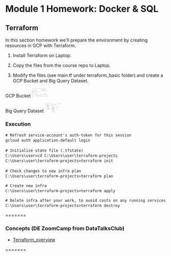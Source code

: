 # Module 1 Homework: Docker & SQL

## Terraform

In this section homework we'll prepare the environment by creating resources in GCP with Terraform.

1. Install Terraform on Laptop. 

2. Copy the files from the course repo to Laptop.

3. Modify the files (see main.tf under terraform_basic folder) and create a GCP Bucket and Big Query Dataset.

GCP Bucket
   <img src="images/gcp_bucket.png" alt="GCP Bucket" width="50" height="30">
   
   
Big Query Dataset
   <img src="images/big_query_dataset.png" alt="Big Query Dataset" width="50" height="30">

### Execution

```shell
# Refresh service-account's auth-token for this session
gcloud auth application-default login

# Initialize state file (.tfstate)
C:\Users\user>cd C:\Users\user\terraform-projects
C:\Users\user\terraform-projects>terraform init

# Check changes to new infra plan
C:\Users\user\terraform-projects>terraform plan
```

```shell
# Create new infra
C:\Users\user\terraform-projects>terraform apply
```

```shell
# Delete infra after your work, to avoid costs on any running services
C:\Users\user\terraform-projects>terraform destroy
```


=======
### Concepts (DE ZoomCamp from DataTalksClub)
* [Terraform_overview](../1_terraform_overview.md)

=======

